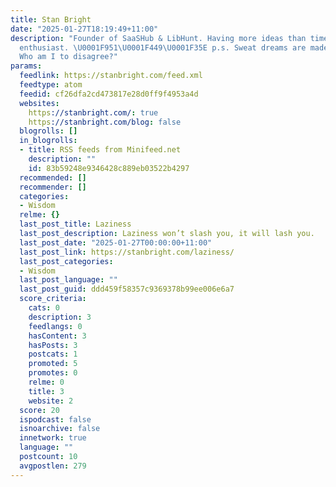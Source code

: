 ```yaml
---
title: Stan Bright
date: "2025-01-27T18:19:49+11:00"
description: "Founder of SaaSHub & LibHunt. Having more ideas than time. Ruby on Rails
  enthusiast. \U0001F951\U0001F449\U0001F35E p.s. Sweat dreams are made of hard work.
  Who am I to disagree?"
params:
  feedlink: https://stanbright.com/feed.xml
  feedtype: atom
  feedid: cf26dfa2cd473817e28d0ff9f4953a4d
  websites:
    https://stanbright.com/: true
    https://stanbright.com/blog: false
  blogrolls: []
  in_blogrolls:
  - title: RSS feeds from Minifeed.net
    description: ""
    id: 83b59248e9346428c889eb03522b4297
  recommended: []
  recommender: []
  categories:
  - Wisdom
  relme: {}
  last_post_title: Laziness
  last_post_description: Laziness won’t slash you, it will lash you.
  last_post_date: "2025-01-27T00:00:00+11:00"
  last_post_link: https://stanbright.com/laziness/
  last_post_categories:
  - Wisdom
  last_post_language: ""
  last_post_guid: ddd459f58357c9369378b99ee006e6a7
  score_criteria:
    cats: 0
    description: 3
    feedlangs: 0
    hasContent: 3
    hasPosts: 3
    postcats: 1
    promoted: 5
    promotes: 0
    relme: 0
    title: 3
    website: 2
  score: 20
  ispodcast: false
  isnoarchive: false
  innetwork: true
  language: ""
  postcount: 10
  avgpostlen: 279
---
```

